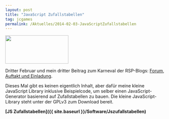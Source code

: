 ```yaml
---
layout: post
title: "JavaScript Zufallstabellen"
tag: jcgames
permalink: /Aktuelles/2014-02-03-JavaScriptZufallstabellen
---
```


<img alt="" height="90" src="{{ site.baseurl }}/assets/pics/jcgames/gallery/diverse/tn2/rspkarneval.png" width="200" />

Dritter Februar und mein dritter Beitrag zum Karneval der RSP-Blogs: [Forum](http://forum.rsp-blogs.de/rsp-karneval/zufallstabellen-%28februar-2014%29/), [Auftakt und Einladung](http://greifenklaue.wordpress.com/2014/02/02/rsp-blog-karneval-auftakt-und-einladung-zufallstabellen/).

Dieses Mal gibt es keinen eigentlich Inhalt, aber dafür meine kleine JavaScript Library inklusive Beispielcode, um selber einen JavaScript-Generator basierend auf Zufallstabellen zu bauen. Die kleine JavaScript-Library steht unter der GPLv3 zum Download bereit.

**[JS Zufallstabellen]({{ site.baseurl }}/Software/Jszufallstabellen)**



